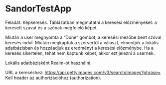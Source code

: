 # SandorTestApp

Feladat: 
Képkeresés. 
Táblázatban megmutatni a keresési előzményeket: a keresett szavat és a szónak megfelelő képet.

Miután a user megnyomta a “Done” gombot, a keresési mezőbe beirt szóval keresés indul. Miután megkaptuk a szervertől a választ, elmentjük a lokális adatbázisban és hozzáadjuk az eredményt a keresési előzménybe. Ha a keresés sikertelen, tehát nem kaptunk képet, akkor ezt jelezni a usernek.

Lokális adatbázisként Realm-ot használni.

URL a kereséshez:
https://api.gettyimages.com/v3/search/images?phrase=
Kell header az authorizációhoz (authorization).
